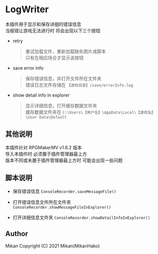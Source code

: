 # LogWriter

本插件用于显示和保存详细的错误信息  
当报错让游戏无法进行时 将会出现以下三个按钮  

+ retry
  > 重试加载文件，重新加载缺失图片或脚本  
  > 只有在相应场合才显示该按钮  

+ save error info
  > 保存错误信息，并打开文件所在文件夹  
  > 错误日志文件存储在 `【游戏目录】/save/errorInfo.log`  

+ show detail info in explorer
  > 显示详细信息，打开缓存数据文件夹  
  > 缓存数据文件夹在 `C:\Users\【用户名】\AppData\Local\【游戏名】\User Data\Default`  


## 其他说明

本插件针对 RPGMakerMV v1.6.2 版本  
导入本插件时 必须置于插件管理器最上方  
版本不同或未置于插件管理器最上方时 可能会出现一些问题  


## 脚本说明

+ 保存错误信息
  `ConsoleRecorder.saveMessageFile()`  

+ 打开错误信息文件所在文件夹
  `ConsoleRecorder.showMessageFileInExplorer()`  

+ 打开详细信息文件夹
  `ConsoleRecorder.showDetailInfoInExplorer()`  


## Author
Mikan
Copyright (C) 2021 Mikan(MikanHako)  
